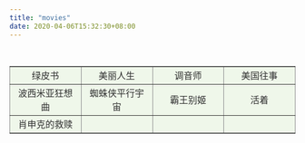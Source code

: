 ```yaml
---
title: "movies"
date: 2020-04-06T15:32:30+08:00
---
```

<br/>

<table border="2" cellspacing="3%" frame="hsides" style="background-color:#d1eac157;opacity:0.9">
   <tr>
     <td width=25% align="center">绿皮书</td>
     <td width=25% align="center">美丽人生</td>
     <td width=25% align="center">调音师</td>
     <td width=25% align="center">美国往事</td>
  </tr>
   <tr>
     <td width=25% align="center">波西米亚狂想曲</td>
     <td width=25% align="center">蜘蛛侠平行宇宙</td>
     <td width=25% align="center">霸王别姬</td>
     <td width=25% align="center">活着</td>
   </tr>
   <tr>
     <td width=25% align="center">肖申克的救赎</td>
     <td width=25% align="center"></td>
     <td width=25% align="center"></td>
     <td width=25% align="center"></td>
   </tr>
</table>

<br/>
